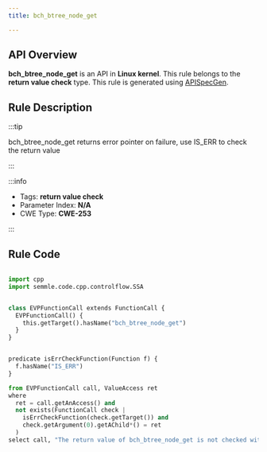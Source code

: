 ```yaml
---
title: bch_btree_node_get

---
```



## API Overview
**bch_btree_node_get** is an API in **Linux kernel**. This rule belongs to the **return value check** type. This rule is generated using [APISpecGen](../../tools/APISpecGen).
## Rule Description

:::tip

bch_btree_node_get returns error pointer on failure, use IS_ERR to check the return value

:::

:::info

- Tags: **return value check**
- Parameter Index: **N/A**
- CWE Type: **CWE-253**

:::

## Rule Code
```python

import cpp
import semmle.code.cpp.controlflow.SSA


class EVPFunctionCall extends FunctionCall {
  EVPFunctionCall() {
    this.getTarget().hasName("bch_btree_node_get")
  }
}


predicate isErrCheckFunction(Function f) {
  f.hasName("IS_ERR") 
}

from EVPFunctionCall call, ValueAccess ret
where
  ret = call.getAnAccess() and
  not exists(FunctionCall check |
    isErrCheckFunction(check.getTarget()) and
    check.getArgument(0).getAChild*() = ret
  )
select call, "The return value of bch_btree_node_get is not checked with IS_ERR."
    
```